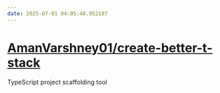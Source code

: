 ```yaml
---
date: 2025-07-01 04:05:40.952187
---
```


# [AmanVarshney01/create-better-t-stack](https://github.com/AmanVarshney01/create-better-t-stack)

TypeScript project scaffolding tool